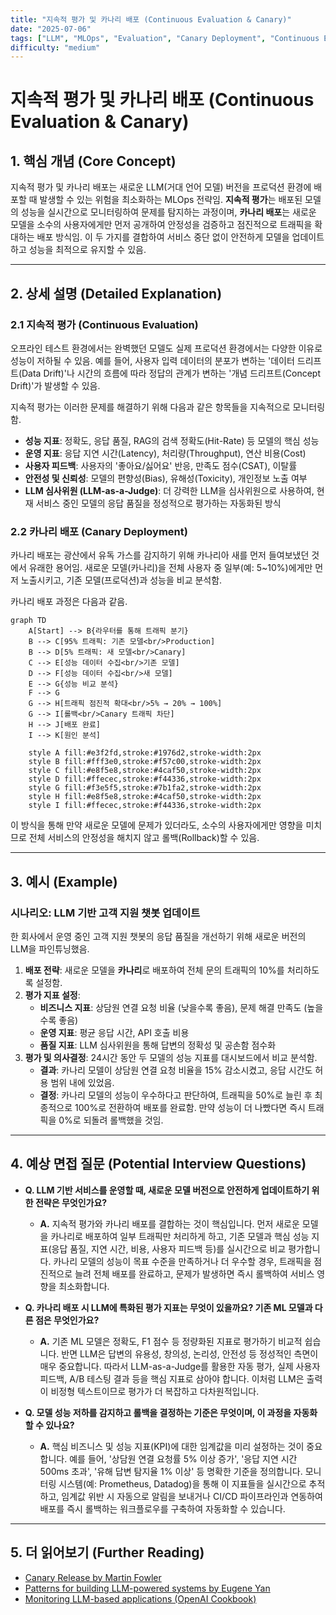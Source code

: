 ```yaml
---
title: "지속적 평가 및 카나리 배포 (Continuous Evaluation & Canary)"
date: "2025-07-06"
tags: ["LLM", "MLOps", "Evaluation", "Canary Deployment", "Continuous Evaluation"]
difficulty: "medium"
---
```


# 지속적 평가 및 카나리 배포 (Continuous Evaluation & Canary)

## 1. 핵심 개념 (Core Concept)

지속적 평가 및 카나리 배포는 새로운 LLM(거대 언어 모델) 버전을 프로덕션 환경에 배포할 때 발생할 수 있는 위험을 최소화하는 MLOps 전략임. **지속적 평가**는 배포된 모델의 성능을 실시간으로 모니터링하여 문제를 탐지하는 과정이며, **카나리 배포**는 새로운 모델을 소수의 사용자에게만 먼저 공개하여 안정성을 검증하고 점진적으로 트래픽을 확대하는 배포 방식임. 이 두 가지를 결합하여 서비스 중단 없이 안전하게 모델을 업데이트하고 성능을 최적으로 유지할 수 있음.

---

## 2. 상세 설명 (Detailed Explanation)

### 2.1 지속적 평가 (Continuous Evaluation)

오프라인 테스트 환경에서는 완벽했던 모델도 실제 프로덕션 환경에서는 다양한 이유로 성능이 저하될 수 있음. 예를 들어, 사용자 입력 데이터의 분포가 변하는 '데이터 드리프트(Data Drift)'나 시간의 흐름에 따라 정답의 관계가 변하는 '개념 드리프트(Concept Drift)'가 발생할 수 있음.

지속적 평가는 이러한 문제를 해결하기 위해 다음과 같은 항목들을 지속적으로 모니터링함.

*   **성능 지표**: 정확도, 응답 품질, RAG의 검색 정확도(Hit-Rate) 등 모델의 핵심 성능
*   **운영 지표**: 응답 지연 시간(Latency), 처리량(Throughput), 연산 비용(Cost)
*   **사용자 피드백**: 사용자의 '좋아요/싫어요' 반응, 만족도 점수(CSAT), 이탈률
*   **안전성 및 신뢰성**: 모델의 편향성(Bias), 유해성(Toxicity), 개인정보 노출 여부
*   **LLM 심사위원 (LLM-as-a-Judge)**: 더 강력한 LLM을 심사위원으로 사용하여, 현재 서비스 중인 모델의 응답 품질을 정성적으로 평가하는 자동화된 방식

### 2.2 카나리 배포 (Canary Deployment)

카나리 배포는 광산에서 유독 가스를 감지하기 위해 카나리아 새를 먼저 들여보냈던 것에서 유래한 용어임. 새로운 모델(카나리)을 전체 사용자 중 일부(예: 5~10%)에게만 먼저 노출시키고, 기존 모델(프로덕션)과 성능을 비교 분석함.

카나리 배포 과정은 다음과 같음.

```mermaid
graph TD
    A[Start] --> B{라우터를 통해 트래픽 분기}
    B --> C[95% 트래픽: 기존 모델<br/>Production]
    B --> D[5% 트래픽: 새 모델<br/>Canary]
    C --> E[성능 데이터 수집<br/>기존 모델]
    D --> F[성능 데이터 수집<br/>새 모델]
    E --> G{성능 비교 분석}
    F --> G
    G --> H[트래픽 점진적 확대<br/>5% → 20% → 100%]
    G --> I[롤백<br/>Canary 트래픽 차단]
    H --> J[배포 완료]
    I --> K[원인 분석]

    style A fill:#e3f2fd,stroke:#1976d2,stroke-width:2px
    style B fill:#fff3e0,stroke:#f57c00,stroke-width:2px
    style C fill:#e8f5e8,stroke:#4caf50,stroke-width:2px
    style D fill:#ffecec,stroke:#f44336,stroke-width:2px
    style G fill:#f3e5f5,stroke:#7b1fa2,stroke-width:2px
    style H fill:#e8f5e8,stroke:#4caf50,stroke-width:2px
    style I fill:#ffecec,stroke:#f44336,stroke-width:2px
```

이 방식을 통해 만약 새로운 모델에 문제가 있더라도, 소수의 사용자에게만 영향을 미치므로 전체 서비스의 안정성을 해치지 않고 롤백(Rollback)할 수 있음.

---

## 3. 예시 (Example)

### 시나리오: LLM 기반 고객 지원 챗봇 업데이트

한 회사에서 운영 중인 고객 지원 챗봇의 응답 품질을 개선하기 위해 새로운 버전의 LLM을 파인튜닝했음.

1.  **배포 전략**: 새로운 모델을 **카나리**로 배포하여 전체 문의 트래픽의 10%를 처리하도록 설정함.
2.  **평가 지표 설정**:
    *   **비즈니스 지표**: 상담원 연결 요청 비율 (낮을수록 좋음), 문제 해결 만족도 (높을수록 좋음)
    *   **운영 지표**: 평균 응답 시간, API 호출 비용
    *   **품질 지표**: LLM 심사위원을 통해 답변의 정확성 및 공손함 점수화
3.  **평가 및 의사결정**: 24시간 동안 두 모델의 성능 지표를 대시보드에서 비교 분석함.
    *   **결과**: 카나리 모델이 상담원 연결 요청 비율을 15% 감소시켰고, 응답 시간도 허용 범위 내에 있었음.
    *   **결정**: 카나리 모델의 성능이 우수하다고 판단하여, 트래픽을 50%로 늘린 후 최종적으로 100%로 전환하여 배포를 완료함. 만약 성능이 더 나빴다면 즉시 트래픽을 0%로 되돌려 롤백했을 것임.

---

## 4. 예상 면접 질문 (Potential Interview Questions)

*   **Q. LLM 기반 서비스를 운영할 때, 새로운 모델 버전으로 안전하게 업데이트하기 위한 전략은 무엇인가요?**
    *   **A.** 지속적 평가와 카나리 배포를 결합하는 것이 핵심입니다. 먼저 새로운 모델을 카나리로 배포하여 일부 트래픽만 처리하게 하고, 기존 모델과 핵심 성능 지표(응답 품질, 지연 시간, 비용, 사용자 피드백 등)를 실시간으로 비교 평가합니다. 카나리 모델의 성능이 목표 수준을 만족하거나 더 우수할 경우, 트래픽을 점진적으로 늘려 전체 배포를 완료하고, 문제가 발생하면 즉시 롤백하여 서비스 영향을 최소화합니다.

*   **Q. 카나리 배포 시 LLM에 특화된 평가 지표는 무엇이 있을까요? 기존 ML 모델과 다른 점은 무엇인가요?**
    *   **A.** 기존 ML 모델은 정확도, F1 점수 등 정량화된 지표로 평가하기 비교적 쉽습니다. 반면 LLM은 답변의 유용성, 창의성, 논리성, 안전성 등 정성적인 측면이 매우 중요합니다. 따라서 LLM-as-a-Judge를 활용한 자동 평가, 실제 사용자 피드백, A/B 테스팅 결과 등을 핵심 지표로 삼아야 합니다. 이처럼 LLM은 출력이 비정형 텍스트이므로 평가가 더 복잡하고 다차원적입니다.

*   **Q. 모델 성능 저하를 감지하고 롤백을 결정하는 기준은 무엇이며, 이 과정을 자동화할 수 있나요?**
    *   **A.** 핵심 비즈니스 및 성능 지표(KPI)에 대한 임계값을 미리 설정하는 것이 중요합니다. 예를 들어, '상담원 연결 요청률 5% 이상 증가', '응답 지연 시간 500ms 초과', '유해 답변 탐지율 1% 이상' 등 명확한 기준을 정의합니다. 모니터링 시스템(예: Prometheus, Datadog)을 통해 이 지표들을 실시간으로 추적하고, 임계값 위반 시 자동으로 알림을 보내거나 CI/CD 파이프라인과 연동하여 배포를 즉시 롤백하는 워크플로우를 구축하여 자동화할 수 있습니다.

---

## 5. 더 읽어보기 (Further Reading)

*   [Canary Release by Martin Fowler](https://martinfowler.com/bliki/CanaryRelease.html)
*   [Patterns for building LLM-powered systems by Eugene Yan](https://eugeneyan.com/writing/llm-patterns/)
*   [Monitoring LLM-based applications (OpenAI Cookbook)](https://cookbook.openai.com/examples/monitoring_llm_based_applications)